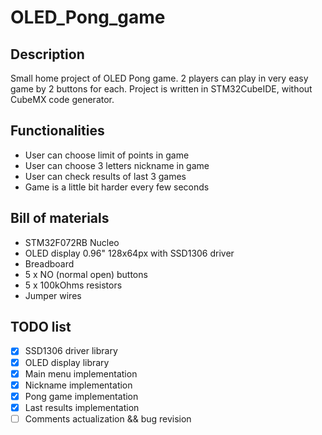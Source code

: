 # OLED_Pong_game

## Description
Small home project of OLED Pong game. 2 players can play in very easy game by 2 buttons for each. Project is written in STM32CubeIDE, without CubeMX code generator. 

## Functionalities
- User can choose limit of points in game
- User can choose 3 letters nickname in game
- User can check results of last 3 games
- Game is a little bit harder every few seconds

## Bill of materials
- STM32F072RB Nucleo
- OLED display 0.96" 128x64px with SSD1306 driver
- Breadboard
- 5 x NO (normal open) buttons
- 5 x 100kOhms resistors
- Jumper wires

## TODO list
- [x] SSD1306 driver library
- [x] OLED display library
- [x] Main menu implementation
- [x] Nickname implementation
- [x] Pong game implementation
- [x] Last results implementation
- [ ] Comments actualization && bug revision
